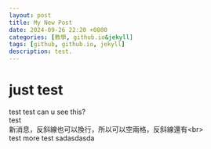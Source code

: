 ```yaml
---
layout: post
title: My New Post
date: 2024-09-26 22:20 +0800
categories: [教學, github.io&jekyll]
tags: [github, github.io, jekyll]
description: test.
---
```


# just test  
test test can u see this?\
test\
新消息，反斜線也可以換行，所以可以空兩格，反斜線還有\<br> <br>
test
more test
sadasdasda
